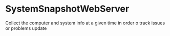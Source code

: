 # SystemSnapshotWebServer
Collect the computer and system info at a given time in order o track issues or problems
update
